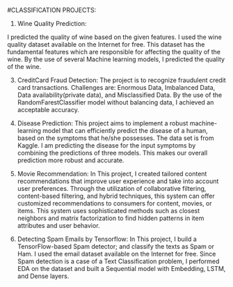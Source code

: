 #CLASSIFICATION PROJECTS:

1. Wine Quality Prediction:
   
I predicted the quality of wine based on the given features. I used the wine quality dataset available on the Internet for free. This dataset has the fundamental features which are responsible for affecting the quality of the wine. By the use of several Machine learning models, I predicted the quality of the wine.

3. CreditCard Fraud Detection:
The project is to recognize fraudulent credit card transactions. Challenges are: Enormous Data, Imbalanced Data, Data availability(private data), and Misclassified Data. By the use of the RandomFarestClassifier model without balancing data, I achieved an acceptable accuracy.

4. Disease Prediction:
This project aims to implement a robust machine-learning model that can efficiently predict the disease of a human, based on the symptoms that he/she possesses. The data set is from Kaggle. I am predicting the disease for the input symptoms by combining the predictions of three models. This makes our overall prediction more robust and accurate.

5. Movie Recommendation:
In This project, I created tailored content recommendations that improve user experience and take into account user preferences. Through the utilization of collaborative filtering, content-based filtering, and hybrid techniques, this system can offer customized recommendations to consumers for content, movies, or items. This system uses sophisticated methods such as closest neighbors and matrix factorization to find hidden patterns in item attributes and user behavior.

6. Detecting Spam Emails by Tensorflow:
In This project, I build a TensorFlow-based Spam detector; and classify the texts as Spam or Ham. I used the email dataset available on the Internet for free. Since Spam detection is a case of a Text Classification problem, I performed EDA on the dataset and built a Sequential model with Embedding, LSTM, and Dense layers.
